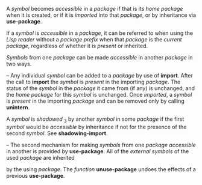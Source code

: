  



A *symbol* becomes *accessible* in a *package* if that is its *home package* when it is created, or if it is *imported* into that *package*, or by inheritance via **use-package**. 



If a *symbol* is *accessible* in a *package*, it can be referred to when using the *Lisp reader* without a *package prefix* when that *package* is the *current package*, regardless of whether it is *present* or inherited. 



*Symbols* from one *package* can be made *accessible* in another *package* in two ways. 



– Any individual *symbol* can be added to a *package* by use of **import**. After the call to **import** the *symbol* is *present* in the importing *package*. The status of the *symbol* in the *package* it came from (if any) is unchanged, and the *home package* for this *symbol* is unchanged. Once *imported*, a *symbol* is *present* in the importing *package* and can be removed only by calling **unintern**. 



A *symbol* is *shadowed* <sub>3</sub> by another *symbol* in some *package* if the first *symbol* would be *accessible* by inheritance if not for the presence of the second *symbol*. See **shadowing-import**. 



– The second mechanism for making *symbols* from one *package accessible* in another is provided by **use-package**. All of the *external symbols* of the used *package* are inherited 







 



 



by the using *package*. The *function* **unuse-package** undoes the effects of a previous **use-package**. 



